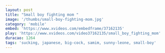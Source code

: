 ```yaml
---
layout: post
title: "Small boy fighting mom "
image: '/thumbs/small-boy-fighting-mom.jpg'
category: 'mobile'
embed: 'https://www.xvideos.com/embedframe/37162135'
play: 'https://www.xvideos.com/video37162135/small_boy_fighting_mom'
duracao: 1264
tags: 'sucking, japanese, big-cock, samim, sunny-leone, small-boy'
---
```

